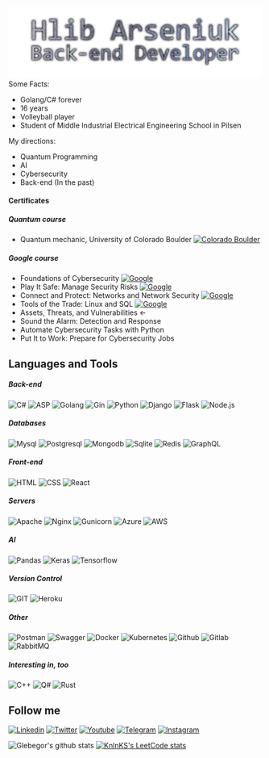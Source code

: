 ![Header](https://github.com/Glebegor/Glebegor/blob/master/assets/header.png)
Some Facts:
- Golang/C# forever
- 16 years
- Volleyball player
- Student of Middle Industrial Electrical Engineering School in Pilsen

My directions:
- Quantum Programming
- AI
- Cybersecurity
- Back-end (In the past)
  
#### Certificates
##### Quantum course
- Quantum mechanic, University of Colorado Boulder [![Colorado Boulder](https://img.shields.io/badge/Quantum_mechanic-090909?style=for-the-badge&logo=)](https://coursera.org/share/bf1ea055211267ea023d498ae0f05587)
##### Google course
- Foundations of Cybersecurity [![Google](https://img.shields.io/badge/Cybersecurity-090909?style=for-the-badge&logo=google)](https://www.coursera.org/account/accomplishments/records/XC6F92XQDAQJ)
- Play It Safe: Manage Security Risks [![Google](https://img.shields.io/badge/Cybersecurity-090909?style=for-the-badge&logo=google)](https://www.coursera.org/account/accomplishments/records/6JAS8LDV3ZXR)
- Connect and Protect: Networks and Network Security [![Google](https://img.shields.io/badge/Cybersecurity-090909?style=for-the-badge&logo=google)](https://www.coursera.org/account/accomplishments/records/JMBTWV3LBHRD)
- Tools of the Trade: Linux and SQL [![Google](https://img.shields.io/badge/Cybersecurity-090909?style=for-the-badge&logo=google)](https://www.coursera.org/account/accomplishments/records/6PDHA6LPE599)
- Assets, Threats, and Vulnerabilities <-
- Sound the Alarm: Detection and Response
- Automate Cybersecurity Tasks with Python
- Put It to Work: Prepare for Cybersecurity Jobs
## Languages and Tools
##### Back-end
![C#](https://img.shields.io/badge/C%23-090909?style=for-the-badge&logo=csharp&logoColor=764650)
![ASP](https://img.shields.io/badge/ASP.NET-090909?style=for-the-badge&logo=dotnet&logoColor=764650)
![Golang](https://img.shields.io/badge/Golang-090909?style=for-the-badge&logo=go)
![Gin](https://img.shields.io/badge/Gin-090909?style=for-the-badge&logo=gin)
![Python](https://img.shields.io/badge/Python-090909?style=for-the-badge&logo=python)
![Django](https://img.shields.io/badge/Django-090909?style=for-the-badge&logo=django&logoColor=03830F)
![Flask](https://img.shields.io/badge/Flask-090909?style=for-the-badge&logo=flask)
![Node.js](https://img.shields.io/badge/Node.js-090909?style=for-the-badge&logo=node.js)

##### Databases
![Mysql](https://img.shields.io/badge/Mysql-090909?style=for-the-badge&logo=mysql)
![Postgresql](https://img.shields.io/badge/PostgreSQL-090909?style=for-the-badge&logo=postgresql)
![Mongodb](https://img.shields.io/badge/MongoDB-090909?style=for-the-badge&logo=mongodb)
![Sqlite](https://img.shields.io/badge/SQLite-090909?style=for-the-badge&logo=sqlite)
![Redis](https://img.shields.io/badge/Redis-090909?style=for-the-badge&logo=redis)
![GraphQL](https://img.shields.io/badge/GraphQL-090909?style=for-the-badge&logo=graphql)


##### Front-end
![HTML](https://img.shields.io/badge/HTML-090909?style=for-the-badge&logo=html5)
![CSS](https://img.shields.io/badge/CSS-090909?style=for-the-badge&logo=css3)
![React](https://img.shields.io/badge/React-090909?style=for-the-badge&logo=React)

##### Servers
![Apache](https://img.shields.io/badge/Apache-090909?style=for-the-badge&logo=Apache&logoColor=692929)
![Nginx](https://img.shields.io/badge/Nginx-090909?style=for-the-badge&logo=Nginx&logoColor=2EEA22)
![Gunicorn](https://img.shields.io/badge/Gunicorn-090909?style=for-the-badge&logo=Gunicorn)
![Azure](https://img.shields.io/badge/Azure-090909?style=for-the-badge&logo=Microsoft-Azure)
![AWS](https://img.shields.io/badge/AWS-090909?style=for-the-badge&logo=Amazon)

##### AI
![Pandas](https://img.shields.io/badge/Pandas-090909?style=for-the-badge&logo=Pandas&logoColor=090979)
![Keras](https://img.shields.io/badge/Keras-090909?style=for-the-badge&logo=Keras&logoColor=090979)
![Tensorflow](https://img.shields.io/badge/Tensorflow-090909?style=for-the-badge&logo=Tensorflow&logoColor=090979)

##### Version Control
![GIT](https://img.shields.io/badge/GIT-090909?style=for-the-badge&logo=git)
![Heroku](https://img.shields.io/badge/Heroku-090909?style=for-the-badge&logo=Heroku)

##### Other
![Postman](https://img.shields.io/badge/Postman-090909?style=for-the-badge&logo=Postman)
![Swagger](https://img.shields.io/badge/Swagger-090909?style=for-the-badge&logo=Swagger)
![Docker](https://img.shields.io/badge/Docker-090909?style=for-the-badge&logo=docker)
![Kubernetes](https://img.shields.io/badge/Kubernetes-090909?style=for-the-badge&logo=Kubernetes)
![Github](https://img.shields.io/badge/Github-090909?style=for-the-badge&logo=Github)
![Gitlab](https://img.shields.io/badge/Gitlab-090909?style=for-the-badge&logo=Gitlab)
![RabbitMQ](https://img.shields.io/badge/RabbitMQ-090909?style=for-the-badge&logo=rabbitmq)

##### Interesting in, too
![C++](https://img.shields.io/badge/C++-090909?style=for-the-badge&logo=C%2b%2b&logoColor=292969)
![Q#](https://img.shields.io/badge/Q%23-090909?style=for-the-badge&logo=qsharp&logoColor=764650)
![Rust](https://img.shields.io/badge/Rust-090909?style=for-the-badge&logo=rust&logoColor=764650)

## Follow me
[![Linkedin](https://img.shields.io/badge/Linkedin-090909?style=for-the-badge&logo=Linkedin&logoColor=333399)](https://www.linkedin.com/in/gleb-arseniuk-71a154234/)
[![Twitter](https://img.shields.io/badge/Twitter-090909?style=for-the-badge&logo=Twitter)](https://twitter.com/Glebegor2)
[![Youtube](https://img.shields.io/badge/Youtube-090909?style=for-the-badge&logo=Youtube&logoColor=911333)](https://www.youtube.com/channel/UCyxRWdBHgoO8vWiKSkugkNA)
[![Telegram](https://img.shields.io/badge/Telegram-090909?style=for-the-badge&logo=Telegram)](https://t.me/Glebegor)
[![Instagram](https://img.shields.io/badge/Instagram-090909?style=for-the-badge&logo=Instagram)](https://www.instagram.com/ars.gleb/)

![Glebegor's github stats](https://github-readme-stats.vercel.app/api?username=Glebegor&show_icons=true&theme=tokyonight)
[![KnlnKS's LeetCode stats](https://leetcode-stats-six.vercel.app/?username=Glebegor-&theme=dark)](https://leetcode.com/Glebegor-/)


